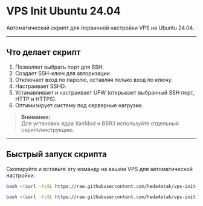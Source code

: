 # VPS Init Ubuntu 24.04

Автоматический скрипт для первичной настройки VPS на Ubuntu 24.04.

---

## Что делает скрипт

1. Позволяет выбрать порт для SSH.
2. Создает SSH-ключ для авторизации.
3. Отключает вход по паролю, оставляя только вход по ключу.
4. Настраивает SSHD.
5. Устанавливает и настраивает UFW (открывает выбранный SSH порт, HTTP и HTTPS).
6. Оптимизирует систему под серверные нагрузки.

> **Внимание:**  
> Для установки ядра XanMod и BBR3 используйте отдельный скрипт/инструкцию.

---

## Быстрый запуск скрипта

Скопируйте и вставьте эту команду на вашем VPS для автоматической настройки:

```bash
bash <(curl -fsSL https://raw.githubusercontent.com/heda4etak/vps-init-ubuntu/main/setup_vps.sh)
```
```bash
bash <(curl -fsSL https://raw.githubusercontent.com/heda4etak/vps-init-ubuntu/main/vps-setup.sh)

